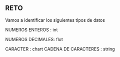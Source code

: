 ## RETO 
Vamos a identificar los siguientes tipos de datos

NUMEROS ENTEROS :  int

NUMEROS DECIMALES:  flot

CARACTER : chart 
CADENA DE CARACTERES : 
string

